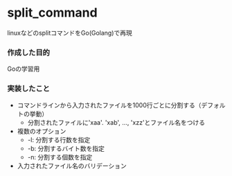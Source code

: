 # split_command
linuxなどのsplitコマンドをGo(Golang)で再現

### 作成した目的
Goの学習用

### 実装したこと

* コマンドラインから入力されたファイルを1000行ごとに分割する（デフォルトの挙動）
  * 分割されたファイルに'xaa'. 'xab', ..., 'xzz'とファイル名をつける
* 複数のオプション
  * -l: 分割する行数を指定
  * -b: 分割するバイト数を指定
  * -n: 分割する個数を指定
* 入力されたファイル名のバリデーション
